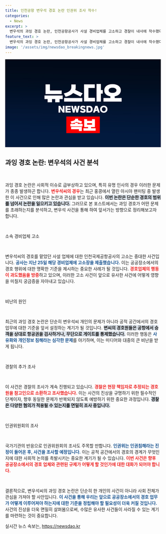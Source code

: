 ```yaml
---
title: 인천공항 변우석 경호 논란 인권위 조사 착수!
categories:
  - News
excerpt: >
  변우석의 과잉 경호 논란, 인천공항공사가 사설 경비업체를 고소하고 경찰이 내사에 착수했다. 인권위도 조사를 시작하며 사태가 확산되고 있다. 과연 변씨의 팬미팅이 남긴 후폭풍은?
feature_text: >
  변우석의 과잉 경호 논란, 인천공항공사가 사설 경비업체를 고소하고 경찰이 내사에 착수했다. 인권위도 조사를 시작하며 사태가 확산되고 있다. 과연 변씨의 팬미팅이 남긴 후폭풍은?
image: '/assets/img/newsdao_breakingnews.jpg'
---
```


<p><img src="/assets/img/newsdao_breakingnews.jpg" alt="koreaapp 속보" /></p>

<h2 data-ke-size="size26">과잉 경호 논란: 변우석의 사건 분석</h2>

<p data-ke-size="size16">&nbsp;</p>

<p>과잉 경호 논란은 사회적 이슈로 급부상하고 있으며, 특히 유명 인사의 경우 이러한 문제가 종종 발생하곤 합니다. <b><span style="color: #ee2323;">변우석씨의 경우</span></b>는 최근 홍콩에서 열린 아시아 팬미팅 중 발생한 이 사건으로 인해 많은 논란과 관심을 받고 있습니다. <b><span style="background-color: #21538527;">이번 논란은 단순한 경호의 범위를 넘어서 논란을 일으키고 있습니다.</span></b> 그러므로 본 포스트에서는 과잉 경호가 어떤 문제를 초래하는지를 분석하고, 변우석 사건을 통해 하여 앞서가는 방향으로 정리해보고자 합니다.</p>

<p data-ke-size="size16">&nbsp;</p>

<p>소속 경비업체 고소</p>

<p data-ke-size="size16">&nbsp;</p>

<p>변우석씨의 경호를 맡았던 사설 업체에 대한 인천국제공항공사의 고소는 중대한 사건입니다. <b><span style="color: #1a5490;">공사는 지난 25일 해당 경비업체에 고소장을 제출했습니다.</span></b> 이는 공공장소에서의 경호 행위에 대한 명확한 기준을 제시하는 중요한 사례가 될 것입니다. <b><span style="color: #ee2323;">경호업체의 행동이 과도했음을 방증</span></b>하고 있으며, 이러한 고소 사건이 앞으로 유사한 사건에 어떻게 영향을 미칠지 궁금증을 자아내고 있습니다.</p>

<p data-ke-size="size16">&nbsp;</p>

<p>비난의 원인</p>

<p data-ke-size="size16">&nbsp;</p>

<p>최근의 과잉 경호 논란은 단순히 변우석씨 개인의 문제가 아니라 공적 공간에서의 경호 업무에 대한 기준을 앞서 설정하는 계기가 될 것입니다. <b><span style="background-color: #21538527;">변씨의 경호원들은 공항에서 승객을 상대로 항공권을 검사하거나, 무단으로 게이트를 통제했습니다.</span></b> 이러한 행동은 <b><span style="color: #1a5490;">사유화와 개인정보 침해라는 심각한 문제</span></b>를 야기하며, 이는 미디어와 대중의 큰 비난을 받게 됩니다.</p>

<p data-ke-size="size16">&nbsp;</p>

<p>경찰의 추가 조사</p>

<p data-ke-size="size16">&nbsp;</p>

<p>이 사건은 경찰의 조사가 계속 진행되고 있습니다. <b><span style="color: #ee2323;">경찰은 현장 책임자로 추정되는 경호원을 참고인으로 소환하고 조사했습니다.</span></b> 이는 사건의 진상을 규명하기 위한 필수적인 단계이자, 향후 동일한 문제가 반복되지 않도록 예방하기 위한 중요한 과정입니다. <b><span style="background-color: #21538527;">경찰은 다양한 혐의가 적용될 수 있는지를 면밀히 조사 중입니다.</span></b></p>

<p data-ke-size="size16">&nbsp;</p>

<p>인권위원회의 조사</p>

<p data-ke-size="size16">&nbsp;</p>

<p>국가기관의 반응으로 인권위원회의 조사도 주목할 만합니다. <b><span style="color: #1a5490;">인권위는 인권침해라는 진정이 들어온 후, 사건을 조사할 예정입니다.</span></b> 이는 공적 공간에서의 경호의 경계가 무엇인지에 대한 사회적 논의를 촉발시키는 중요한 계기가 될 수 있습니다. <b><span style="color: #ee2323;">이번 사건은 향후 공공장소에서의 경호 업체와 관련된 규제가 어떻게 할 것인가에 대한 대화가 되어야 합니다.</span></b></p>

<p data-ke-size="size16">&nbsp;</p>

<p>결론적으로, 변우석씨의 과잉 경호 논란은 단순히 한 개인의 사건이 아니라 사회 전체가 관심을 가져야 할 사안입니다. <b><span style="color: #1a5490;">이 사건을 통해 우리는 앞으로 공공장소에서의 경호 업무가 어떻게 이루어져야 하는지에 대한 기준을 정립해야 할 필요성이 더욱 커질 것입니다.</span></b> 사건의 진상을 더욱 면밀히 살펴봄으로써, 수많은 유사한 사건들이 사라질 수 있는 계기를 마련하는 것이 중요합니다.</p>
실시간 뉴스 속보는, <a href="https://newsdao.kr" rel="dofollow">https://newsdao.kr</a>


